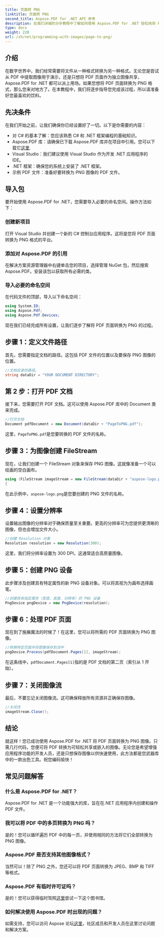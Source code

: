 ```yaml
---
title: 页面转 PNG
linktitle: 页面转 PNG
second_title: Aspose.PDF for .NET API 参考
description: 在我们详细的分步教程中了解如何使用 Aspose.PDF for .NET 轻松地将 PDF 页面转换为 PNG 图像。
type: docs
weight: 220
url: /zh/net/programming-with-images/page-to-png/
---
```

## 介绍

在数字世界中，我们经常需要将文件从一种格式转换为另一种格式。无论您是尝试从 PDF 中提取图像用于演示，还是只想将 PDF 页面作为独立图像共享，Aspose.PDF for .NET 都可以派上用场。如果您想将 PDF 页面转换为 PNG 格式，那么您来对地方了。在本教程中，我们将逐步指导您完成该过程，所以请准备好您最喜欢的饮料。

## 先决条件

在我们开始之前，让我们确保你已经设置好了一切。以下是你需要的内容：
- 对 C# 的基本了解：您应该熟悉 C# 和 .NET 框架编程的基础知识。
-  Aspose.PDF 库：请确保已下载 Aspose.PDF 库并在项目中引用。您可以下载它[这里](https://releases.aspose.com/pdf/net/).
- Visual Studio：我们建议使用 Visual Studio 作为开发 .NET 应用程序的 IDE。
- .NET 框架：确保您的系统上安装了 .NET 框架。
- 示例 PDF 文件：准备好要转换为 PNG 图像的 PDF 文件。

## 导入包

要开始使用 Aspose.PDF for .NET，您需要导入必要的命名空间。操作方法如下：

### 创建新项目

打开 Visual Studio 并创建一个新的 C# 控制台应用程序。这将是您将 PDF 页面转换为 PNG 格式的平台。

### 添加对 Aspose.PDF 的引用

在解决方案资源管理器中右键单击您的项目，选择管理 NuGet 包，然后搜索 Aspose.PDF。安装该包以获取所有必需的类。

### 导入必要的命名空间

在代码文件的顶部，导入以下命名空间：

```csharp
using System.IO;
using Aspose.Pdf;
using Aspose.Pdf.Devices;
```

现在我们已经完成所有设置，让我们逐步了解将 PDF 页面转换为 PNG 的过程。

## 步骤 1：定义文件路径

首先，您需要指定文档的路径。这包括 PDF 文件的位置以及要保存 PNG 图像的位置。 

```csharp
//文档目录的路径。
string dataDir = "YOUR DOCUMENT DIRECTORY";
```

## 第 2 步：打开 PDF 文档

接下来，您需要打开 PDF 文档。这可以使用 Aspose.PDF 库中的 Document 类来完成。

```csharp
//打开文档
Document pdfDocument = new Document(dataDir + "PageToPNG.pdf");
```

这里，`PageToPNG.pdf`是您要转换的 PDF 文件的名称。

## 步骤 3：为图像创建 FileStream

现在，让我们创建一个 FileStream 对象来保存 PNG 图像。这就像准备一个可以绘画的空白画布。

```csharp
using (FileStream imageStream = new FileStream(dataDir + "aspose-logo.png", FileMode.Create))
{
```

在此示例中，`aspose-logo.png`是您要创建的 PNG 文件的名称。

## 步骤 4：设置分辨率

设置输出图像的分辨率对于确保质量至关重要。更高的分辨率可为您提供更清晰的图像，但也会增加文件大小。

```csharp
//创建 Resolution 对象
Resolution resolution = new Resolution(300);
```

这里，我们将分辨率设置为 300 DPI，这通常适合高质量图像。

## 步骤 5：创建 PNG 设备

此步骤涉及创建具有特定属性的新 PNG 设备对象。可以将其视为为画布选择画笔。

```csharp
//创建具有指定属性（宽度、高度、分辨率）的 PNG 设备
PngDevice pngDevice = new PngDevice(resolution);
```

## 步骤 6：处理 PDF 页面

现在到了施展魔法的时候了！在这里，您可以将所需的 PDF 页面转换为 PNG 图像。

```csharp
//转换特定页面并将图像保存到流中
pngDevice.Process(pdfDocument.Pages[1], imageStream);
```

在这条线中，`pdfDocument.Pages[1]`指的是 PDF 文档的第二页（索引从 1 开始）。

## 步骤 7：关闭图像流

最后，不要忘记关闭图像流。这可确保释放所有资源并正确保存图像。

```csharp
//关闭流
imageStream.Close();
```

## 结论

就这样！您已成功使用 Aspose.PDF for .NET 将 PDF 页面转换为 PNG 图像。只需几行代码，您便可将 PDF 转换为可轻松共享或嵌入的图像。无论您是希望增强应用程序功能的开发人员，还是只想保存图像以供快速使用，此方法都是您武器库中的一款出色工具。祝您编码愉快！

## 常见问题解答

### 什么是 Aspose.PDF for .NET？  
Aspose.PDF for .NET 是一个功能强大的库，旨在在.NET 应用程序内创建和操作 PDF 文件。

### 我可以将 PDF 中的多页转换为 PNG 吗？  
是的！您可以循环遍历 PDF 中的每一页，并使用相同的方法将它们全部转换为 PNG 图像。

### Aspose.PDF 是否支持其他图像格式？  
当然可以！除了 PNG 之外，您还可以将 PDF 页面转换为 JPEG、BMP 和 TIFF 等格式。

### Aspose.PDF 有临时许可证吗？  
是的！您可以获得临时驾照[这里](https://purchase.aspose.com/temporary-license/)尝试一下这个图书馆。

### 如何解决使用 Aspose.PDF 时出现的问题？  
如需支持，您可以访问 Aspose 论坛[这里](https://forum.aspose.com/c/pdf/10)，社区成员和开发人员在这里讨论问题和解决方案。